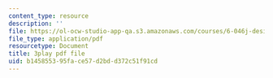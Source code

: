 ```yaml
---
content_type: resource
description: ''
file: https://ol-ocw-studio-app-qa.s3.amazonaws.com/courses/6-046j-design-and-analysis-of-algorithms-spring-2015/b145855395face57d2bdd372c51f91cd_4q-jmGrmxKs.pdf
file_type: application/pdf
resourcetype: Document
title: 3play pdf file
uid: b1458553-95fa-ce57-d2bd-d372c51f91cd
---
```

